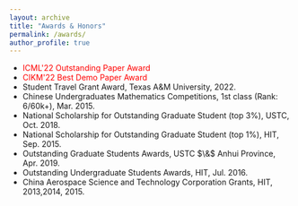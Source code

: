 ```yaml
---
layout: archive
title: "Awards & Honors"
permalink: /awards/
author_profile: true
---
```

<ul>

<li> <font color="red">  ICML'22 Outstanding Paper Award </font> <br /></li>

<li> <font color="red">  CIKM'22 Best Demo Paper Award </font> <br /></li>

<li> Student Travel Grant Award, Texas A&M University, 2022. <br /></li>

<li> Chinese Undergraduates Mathematics Competitions, 1st class (Rank: 6/60k+), Mar. 2015. <br /></li>

<li> National Scholarship for Outstanding Graduate Student (top 3%), USTC, Oct. 2018. <br /></li>

<li> National Scholarship for Outstanding Graduate Student (top 1%), HIT, Sep. 2015. <br /></li>

<li> Outstanding Graduate Students Awards, USTC $\&$ Anhui Province, Apr. 2019. <br /></li>

<li> Outstanding Undergraduate Students Awards, HIT, Jul. 2016. <br /></li>

<li> China Aerospace Science and Technology Corporation Grants, HIT, 2013,2014, 2015. <br /></li>

</ul>
